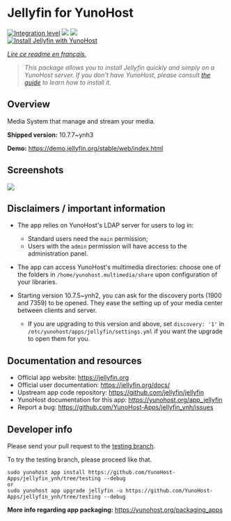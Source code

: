 <!--
N.B.: This README was automatically generated by https://github.com/YunoHost/apps/tree/master/tools/README-generator
It shall NOT be edited by hand.
-->

# Jellyfin for YunoHost

[![Integration level](https://dash.yunohost.org/integration/jellyfin.svg)](https://dash.yunohost.org/appci/app/jellyfin) ![](https://ci-apps.yunohost.org/ci/badges/jellyfin.status.svg) ![](https://ci-apps.yunohost.org/ci/badges/jellyfin.maintain.svg)  
[![Install Jellyfin with YunoHost](https://install-app.yunohost.org/install-with-yunohost.svg)](https://install-app.yunohost.org/?app=jellyfin)

*[Lire ce readme en français.](./README_fr.md)*

> *This package allows you to install Jellyfin quickly and simply on a YunoHost server.
If you don't have YunoHost, please consult [the guide](https://yunohost.org/#/install) to learn how to install it.*

## Overview

Media System that manage and stream your media.

**Shipped version:** 10.7.7~ynh3

**Demo:** https://demo.jellyfin.org/stable/web/index.html

## Screenshots

![](./doc/screenshots/jellyfin.png)

## Disclaimers / important information

* The app relies on YunoHost's LDAP server for users to log in:
  * Standard users need the `main` permission;
  * Users with the `admin` permission will have access to the administration panel.

* The app can access YunoHost's multimedia directories:
choose one of the folders in `/home/yunohost.multimedia/share` upon configuration of your libraries.

* Starting version 10.7.5~ynh2, you can ask for the discovery ports (1900 and 7359) to be opened.
They ease the setting up of your media center between clients and server.
  * If you are upgrading to this version and above, set `discovery: '1'` in `/etc/yunohost/apps/jellyfin/settings.yml`
if you want the upgrade to open them for you.

## Documentation and resources

* Official app website: https://jellyfin.org
* Official user documentation: https://jellyfin.org/docs/
* Upstream app code repository: https://github.com/jellyfin/jellyfin
* YunoHost documentation for this app: https://yunohost.org/app_jellyfin
* Report a bug: https://github.com/YunoHost-Apps/jellyfin_ynh/issues

## Developer info

Please send your pull request to the [testing branch](https://github.com/YunoHost-Apps/jellyfin_ynh/tree/testing).

To try the testing branch, please proceed like that.
```
sudo yunohost app install https://github.com/YunoHost-Apps/jellyfin_ynh/tree/testing --debug
or
sudo yunohost app upgrade jellyfin -u https://github.com/YunoHost-Apps/jellyfin_ynh/tree/testing --debug
```

**More info regarding app packaging:** https://yunohost.org/packaging_apps